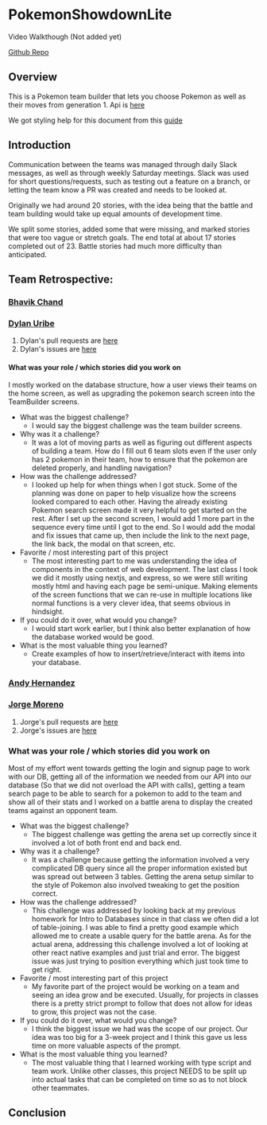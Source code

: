 # PokemonShowdownLite
Video Walkthough (Not added yet)

[Github Repo](https://github.com/BhavikChand/PokemonShowdownLite)

## Overview

This is a Pokemon team builder that lets you choose Pokemon as well as their moves from generation 1. Api is [here](https://pokeapi.co/)

We got styling help for this document from this [guide](https://docs.github.com/en/get-started/writing-on-github/getting-started-with-writing-and-formatting-on-github/basic-writing-and-formatting-syntax)

## Introduction
Communication between the teams was managed through daily Slack messages, as well as through weekly Saturday meetings.
Slack was used for short questions/requests, such as testing out a feature on a branch, or letting the team know a PR was created and needs to be looked at.

Originally we had around 20 stories, with the idea being that the battle and team building would take up equal amounts of development time.

We split some stories, added some that were missing, and marked stories that were too vague or stretch goals. The end total at about 17 stories completed out of 23. Battle stories had much more difficulty than anticipated.

## Team Retrospective:
### [Bhavik Chand](https://github.com/BhavikChand/)

### [Dylan Uribe](https://github.com/dyluri)
1. Dylan's pull requests are [here](https://github.com/BhavikChand/PokemonShowdownLite/pulls?q=is%3Apr+is%3Amerged+author%3Adyluri+)
2. Dylan's issues are [here](https://github.com/BhavikChand/PokemonShowdownLite/issues?q=assignee%3Adyluri)

#### What was your role / which stories did you work on
I mostly worked on the database structure, how a user views their teams on the home screen, as well as upgrading the pokemon search screen into the TeamBuilder screens.

+ What was the biggest challenge? 
  + I would say the biggest challenge was the team builder screens.
+ Why was it a challenge?
  + It was a lot of moving parts as well as figuring out different aspects of building a team. How do I fill out 6 team slots even if the user only has 2 pokemon in their team, how to ensure that the pokemon are deleted properly, and handling navigation?
+ How was the challenge addressed?
  + I looked up help for when things when I got stuck. Some of the planning was done on paper to help visualize how the screens looked compared to each other. Having the already existing Pokemon search screen made it very helpful to get started on the rest. After I set up the second screen, I would add 1 more part in the sequence every time until I got to the end. So I would add the modal and fix issues that came up, then include the link to the next page, the link back, the modal on that screen, etc.
+ Favorite / most interesting part of this project
  + The most interesting part to me was understanding the idea of components in the context of web development. The last class I took we did it mostly using nextjs, and express, so we were still writing mostly html and having each page be semi-unique. Making elements of the screen functions that we can re-use in multiple locations like normal functions is a very clever idea, that seems obvious in hindsight.
+ If you could do it over, what would you change?
  + I would start work earlier, but I think also better explanation of how the database worked would be good.
+ What is the most valuable thing you learned?
  + Create examples of how to insert/retrieve/interact with items into your database.


### [Andy Hernandez](https://github.com/Chgunz)

### [Jorge Moreno](https://github.com/Jorge-Mor)

1. Jorge's pull requests are [here](https://github.com/BhavikChand/PokemonShowdownLite/pulls?q=is%3Apr+is%3Amerged+author%3Ajor-moreno)
2. Jorge's issues are [here](https://github.com/BhavikChand/PokemonShowdownLite/issues?q=assignee%3Ajor-moreno)
   
### What was your role / which stories did you work on
Most of my effort went towards getting the login and signup page to work with our DB, getting all of the information we needed from our API into our database (So that we did not overload the API with calls), getting a team search page to be able to search for a pokemon to add to the team and show all of their stats and I worked on a battle arena to display the created teams against an opponent team. 

+ What was the biggest challenge?
  + The biggest challenge was getting the arena set up correctly since it involved a lot of both front end and back end.
+ Why was it a challenge?
  + It was a challenge because getting the information involved a very complicated DB query since all the proper information existed but was spread out between 3 tables. Getting the arena setup similar to the style of Pokemon also involved tweaking to get the position correct. 
+ How was the challenge addressed?
  + This challenge was addressed by looking back at my previous homework for Intro to Databases since in that class we often did a lot of table-joining. I was able to find a pretty good example which allowed me to create a usable query for the battle arena. As for the actual arena, addressing this challenge involved a lot of looking at other react native examples and just trial and error. The biggest issue was just trying to position everything which just took time to get right. 
+ Favorite / most interesting part of this project
  + My favorite part of the project would be working on a team and seeing an idea grow and be executed. Usually, for projects in classes there is a pretty strict prompt to follow that does not allow for ideas to grow, this project was not the case. 
+ If you could do it over, what would you change?
  + I think the biggest issue we had was the scope of our project. Our idea was too big for a 3-week project and I think this gave us less time on more valuable aspects of the prompt. 
+ What is the most valuable thing you learned?
  + The most valuable thing that I learned working with type script and team work. Unlike other classes, this project NEEDS to be split up into actual tasks that can be completed on time so as to not block other teammates. 

## Conclusion

